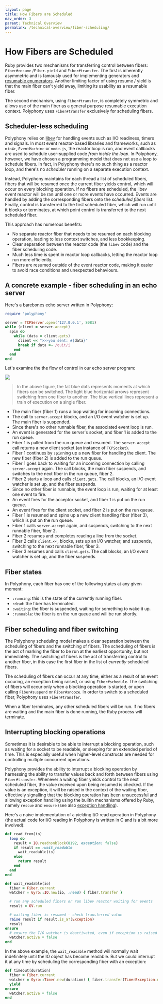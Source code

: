 ```yaml
---
layout: page
title: How Fibers are Scheduled
nav_order: 3
parent: Technical Overview
permalink: /technical-overview/fiber-scheduling/
---
```

# How Fibers are Scheduled

Ruby provides two mechanisms for transferring control between fibers:
`Fiber#resume` /`Fiber.yield` and `Fiber#transfer`. The first is inherently
asymmetric and is famously used for implementing generators and [resumable
enumerators](https://blog.appsignal.com/2018/11/27/ruby-magic-fibers-and-enumerators-in-ruby.html).
Another limiting factor of using resume / yield is that the main fiber can't
yield away, limiting its usability as a resumable fiber.

The second mechanism, using `Fiber#transfer`, is completely symmetric and allows
use of the main fiber as a general purpose resumable execution context.
Polyphony uses `Fiber#transfer` exclusively for scheduling fibers.

## Scheduler-less scheduling

Polyphony relies on [libev](http://software.schmorp.de/pkg/libev.html) for
handling events such as I/O readiness, timers and signals. In most event
reactor-based libraries and frameworks, such as `nio4r`, `EventMachine` or
`node.js`, the reactor loop is run, and event callbacks are used to schedule
user-supplied code *from inside the loop*. In Polyphony, however, we have chosen
a programming model that does not use a loop to schedule fibers. In fact, in
Polyphony there's no such thing as a reactor loop, and there's no *scheduler*
running on a separate execution context.

Instead, Polyphony maintains for each thread a list of scheduled fibers, fibers
that will be resumed once the current fiber yields control, which will occur on
every blocking operation. If no fibers are scheduled, the libev event reactor
will be ran until one or more events have occurred. Events are handled by adding
the corresponding fibers onto the *scheduled fibers* list. Finally, control is
transferred to the first scheduled fiber, which will run until it blocks or
terminates, at which point control is transferred to the next scheduled fiber.

This approach has numerous benefits:

- No separate reactor fiber that needs to be resumed on each blocking operation,
  leading to less context switches, and less bookkeeping.
- Clear separation between the reactor code (the `libev` code) and the fiber
  scheduling code.
- Much less time is spent in reactor loop callbacks, letting the reactor loop
  run more efficiently.
- Fibers are resumed outside of the event reactor code, making it easier to
  avoid race conditions and unexpected behaviours.

## A concrete example - fiber scheduling in an echo server

Here's a barebones echo server written in Polyphony:

```ruby
require 'polyphony'

server = TCPServer.open('127.0.0.1', 8081)
while (client = server.accept)
  spin do
    while (data = client.gets)
      client << ">>>you sent: #{data}"
      break if data =~ /quit/i
    end
  end
end
```

Let's examine the the flow of control in our echo server program:

<p class="img-figure"><img src="../../assets/img/echo-fibers.svg"></p>

> In the above figure, the fat blue dots represents moments at which fibers can
> be switched. The light blue horizontal arrows represent switching from one
> fiber to another. The blue vertical lines represent a train of execution on a
> single fiber.

- The main fiber (fiber 1) runs a loop waiting for incoming connections.
- The call to `server.accept` blocks, and an I/O event watcher is set up. The
  main fiber is suspended.
- Since there's no other runnable fiber, the associated event loop is run.
- An event is generated for the server's socket, and fiber 1 is added to the run
  queue.
- Fiber 1 is pulled from the run queue and resumed. The `server.accept` call
  returns a new client socket (an instance of `TCPSocket`).
- Fiber 1 continues by `spin`ning up a new fiber for handling the client. The
  new fiber (fiber 2) is added to the run queue.
- Fiber 1 goes back to waiting for an incoming connection by calling
  `server.accept` again. The call blocks, the main fiber suspends, and switches
  to the next fiber in the run queue, fiber 2.
- Fiber 2 starts a loop and calls `client.gets`. The call blocks, an I/O event
  watcher is set up, and the fiber suspends.
- Since no other fiber is runnable, the event loop is run, waiting for at least
  one event to fire.
- An event fires for the acceptor socket, and fiber 1 is put on the run queue.
- An event fires for the client socket, and fiber 2 is put on the run queue.
- Fiber 1 is resumed and spins up a new client handling fiber (fiber 3), which
  is put on the run queue.
- Fiber 1 calls `server.accept` again, and suspends, switching to the next
  runnable fiber, fiber 2.
- Fiber 2 resumes and completes reading a line from the socket.
- Fiber 2 calls `client.<<`, blocks, sets up an I/O watcher, and suspends,
  switching to the next runnable fiber, fiber 3.
- Fiber 3 resumes and calls `client.gets`. The call blocks, an I/O event watcher
  is set up, and the fiber suspends.

## Fiber states

In Polyphony, each fiber has one of the following states at any given moment:

- `:running`: this is the state of the currently running fiber.
- `:dead`: the fiber has terminated.
- `:waiting`: the fiber is suspended, waiting for something to wake it up.
- `:runnable`: the fiber is on the run queue and will be run shortly.

## Fiber scheduling and fiber switching

The Polyphony scheduling model makes a clear separation between the scheduling
of fibers and the switching of fibers. The scheduling of fibers is the act of
marking the fiber to be run at the earliest opportunity, but not immediately.
The switching of fibers is the act of transferring control to another fiber, in
this case the first fiber in the list of *currently* scheduled fibers.

The scheduling of fibers can occur at any time, either as a result of an event
occuring, an exception being raised, or using `Fiber#schedule`. The switching of
fibers will occur only when a blocking operation is started, or upon calling
`Fiber#suspend` or `Fiber#snooze`. In order to switch to a scheduled fiber,
Polyphony uses `Fiber#transfer`.

When a fiber terminates, any other scheduled fibers will be run. If no fibers
are waiting and the main fiber is done running, the Ruby process will terminate.

## Interrupting blocking operations

Sometimes it is desirable to be able to interrupt a blocking operation, such as
waiting for a socket to be readable, or sleeping for an extended period of time.
This is especially useful when higher-level constructs are needed for
controlling multiple concurrent operations.

Polyphony provides the ability to interrupt a blocking operation by harnessing
the ability to transfer values back and forth between fibers using
`Fiber#transfer`. Whenever a waiting fiber yields control to the next scheduled
fiber, the value received upon being resumed is checked. If the value is an
exception, it will be raised in the context of the waiting fiber, effectively
signalling that the blocking operation has been unsuccessful and allowing
exception handling using the builtin mechanisms offered by Ruby, namely `rescue`
and `ensure` (see also [exception handling](exception-handling.md)).

Here's a naive implementation of a yielding I/O read operation in Polyphony (the
actual code for I/O reading in Polyphony is written in C and is a bit more
involved):

```ruby
def read_from(io)
  loop do
    result = IO.readnonblock(8192, exception: false)
    if result == :wait_readable
      wait_readable(io)
    else
      return result
    end
  end
end

def wait_readable(io)
  fiber = Fiber.current
  watcher = Gyro::IO.new(io, :read) { fiber.transfer }

  # run any scheduled fibers or run libev reactor waiting for events 
  result = GV.run

  # waiting fiber is resumed - check transferred value
  raise result if result.is_a?(Exception)
  result
ensure
  # ensure the I/O watcher is deactivated, even if exception is raised
  watcher.active = false
end
```

In the above example, the `wait_readable` method will normally wait indefinitely
until the IO object has become readable. But we could interrupt it at any time
by scheduling the corresponding fiber with an exception:

```ruby
def timeout(duration)
  fiber = Fiber.current
  watcher = Gyro::Timer.new(duration) { fiber.transfer(TimerException.new) }
  yield
ensure
  watcher.active = false
end
```
